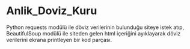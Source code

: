 # Anlik_Doviz_Kuru
Python requests modülü ile döviz verilerinin bulunduğu siteye istek atıp, BeautifulSoup modülü ile siteden gelen html içeriğini ayıklayarak döviz verilerini ekrana printleyen bir kod parçası.

